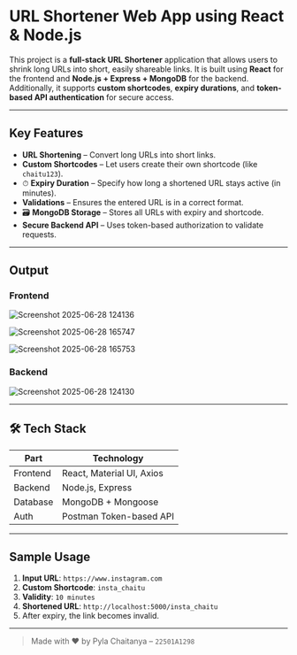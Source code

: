 #  URL Shortener Web App using React & Node.js

This project is a **full-stack URL Shortener** application that allows users to shrink long URLs into short, easily shareable links. It is built using **React** for the frontend and **Node.js + Express + MongoDB** for the backend. Additionally, it supports **custom shortcodes**, **expiry durations**, and **token-based API authentication** for secure access.

---

##  Key Features

-  **URL Shortening** – Convert long URLs into short links.
-  **Custom Shortcodes** – Let users create their own shortcode (like `chaitu123`).
- ⏱ **Expiry Duration** – Specify how long a shortened URL stays active (in minutes).
-  **Validations** – Ensures the entered URL is in a correct format.
- 🗃 **MongoDB Storage** – Stores all URLs with expiry and shortcode.
-  **Secure Backend API** – Uses token-based authorization to validate requests.

---

##  Output

###  Frontend

![Screenshot 2025-06-28 124136](https://github.com/user-attachments/assets/4d6245f0-ef90-4a0d-ac7c-331659375fca)

![Screenshot 2025-06-28 165747](https://github.com/user-attachments/assets/6ef26180-2997-4ede-8abd-5a6bf1b0339c)

![Screenshot 2025-06-28 165753](https://github.com/user-attachments/assets/990d2687-f55c-40ac-9249-6b2d3fea9b48)

###  Backend

![Screenshot 2025-06-28 124130](https://github.com/user-attachments/assets/e75bb17d-59b5-4f6d-b683-8d5bf81c5ba7)

---

## 🛠 Tech Stack

| Part      | Technology               |
|-----------|--------------------------|
| Frontend  | React, Material UI, Axios|
| Backend   | Node.js, Express         |
| Database  | MongoDB + Mongoose       |
| Auth      | Postman Token-based API  |

---

##  Sample Usage

1. **Input URL**: `https://www.instagram.com`
2. **Custom Shortcode**: `insta_chaitu`
3. **Validity**: `10 minutes`
4. **Shortened URL**: `http://localhost:5000/insta_chaitu`  
5. After expiry, the link becomes invalid.

---

> Made with ❤️ by Pyla Chaitanya – `22501A1298`

